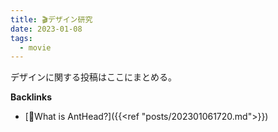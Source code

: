 ```yaml
---
title: 🎬デザイン研究
date: 2023-01-08
tags:
  - movie
---
```


デザインに関する投稿はここにまとめる。

**Backlinks**
- [🐜What is AntHead?]({{<ref "posts/202301061720.md">}})